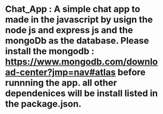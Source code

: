 # Chat_App : A simple chat app to made in the javascript by usign the node js and express js and the mongoDb as the database. Please install the mongodb : https://www.mongodb.com/download-center?jmp=nav#atlas before runnning the app. all other dependenices will be install listed in the package.json.

